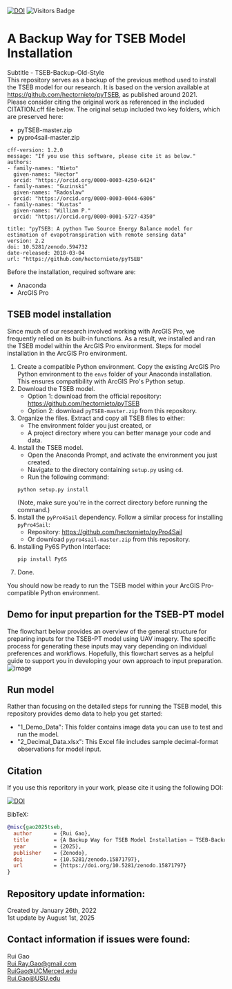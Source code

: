 [![DOI](https://zenodo.org/badge/452388873.svg)](https://doi.org/10.5281/zenodo.15871796)
![Visitors Badge](https://visitor-badge.laobi.icu/badge?page_id=RuiGao9.Group_Materials)<br>

# A Backup Way for TSEB Model Installation 
Subtitle - TSEB-Backup-Old-Style <br>
This repository serves as a backup of the previous method used to install the TSEB model for our research. It is based on the version available at https://github.com/hectornieto/pyTSEB, as published around 2021.<br>
Please consider citing the original work as referenced in the included CITATION.cff file below.
The original setup included two key folders, which are preserved here:
- pyTSEB-master.zip
- pypro4sail-master.zip
```
cff-version: 1.2.0
message: "If you use this software, please cite it as below."
authors:
- family-names: "Nieto"
  given-names: "Hector"
  orcid: "https://orcid.org/0000-0003-4250-6424"
- family-names: "Guzinski"
  given-names: "Radoslaw"
  orcid: "https://orcid.org/0000-0003-0044-6806"
- family-names: "Kustas"
  given-names: "William P."
  orcid: "https://orcid.org/0000-0001-5727-4350"

title: "pyTSEB: A python Two Source Energy Balance model for estimation of evapotranspiration with remote sensing data"
version: 2.2
doi: 10.5281/zenodo.594732
date-released: 2018-03-04
url: "https://github.com/hectornieto/pyTSEB"
```

Before the installation, required software are: <br>
- Anaconda
- ArcGIS Pro <br>

## TSEB model installation
Since much of our research involved working with ArcGIS Pro, we frequently relied on its built-in functions. As a result, we installed and ran the TSEB model within the ArcGIS Pro environment.
Steps for model installation in the ArcGIS Pro environment.
1. Create a compatible Python environment.
Copy the existing ArcGIS Pro Python environment to the `envs` folder of your Anaconda installation. This ensures compatibility with ArcGIS Pro's Python setup.
2. Download the TSEB model.
    - Option 1: download from the official repository: https://github.com/hectornieto/pyTSEB
    - Option 2: download `pyTSEB-master.zip` from this repository.
3. Organize the files.
Extract and copy all TSEB files to either:
    - The environment folder you just created, or
    - A project directory where you can better manage your code and data.
4. Install the TSEB model.
    - Open the Anaconda Prompt, and activate the environment you just created.
    - Navigate to the directory containing `setup.py` using `cd`.
    - Run the following command:
    ```
    python setup.py install
    ```
    (Note, make sure you're in the correct directory before running the command.)
5. Install the `pyPro4Sail` dependency.
Follow a similar process for installing `pyPro4Sail`:
    - Repository: https://github.com/hectornieto/pyPro4Sail
    - Or download `pypro4sail-master.zip` from this repository.
6. Installing Py6S Python Interface:
   ```
   pip install Py6S
   ```
8. Done.

You should now be ready to run the TSEB model within your ArcGIS Pro-compatible Python environment.

## Demo for input prepartion for the TSEB-PT model
The flowchart below provides an overview of the general structure for preparing inputs for the TSEB-PT model using UAV imagery. The specific process for generating these inputs may vary depending on individual preferences and workflows. Hopefully, this flowchart serves as a helpful guide to support you in developing your own approach to input preparation.
![image](https://user-images.githubusercontent.com/51354367/153303524-212734e0-a07b-4169-a4ea-f63a83727422.png)

## Run model
Rather than focusing on the detailed steps for running the TSEB model, this repository provides demo data to help you get started:
- "1_Demo_Data": This folder contains image data you can use to test and run the model.
- "2_Decimal_Data.xlsx": This Excel file includes sample decimal-format observations for model input.

## Citation
If you use this reporitory in your work, please cite it using the following DOI:

[![DOI](https://zenodo.org/badge/DOI/10.5281/zenodo.15871797.svg)](https://doi.org/10.5281/zenodo.15871797)

BibTeX:
```bibtex
@misc{gao2025tseb,
  author       = {Rui Gao},
  title        = {A Backup Way for TSEB Model Installation – TSEB-Backup-Old-Style},
  year         = {2025},
  publisher    = {Zenodo},
  doi          = {10.5281/zenodo.15871797},
  url          = {https://doi.org/10.5281/zenodo.15871797}
}
```

## Repository update information:
Created by January 26th, 2022 <br>
1st update by August 1st, 2025 <br>

## Contact information if issues were found:
Rui Gao<br>
Rui.Ray.Gao@gmail.com<br>
RuiGao@UCMerced.edu<br>
Rui.Gao@USU.edu
